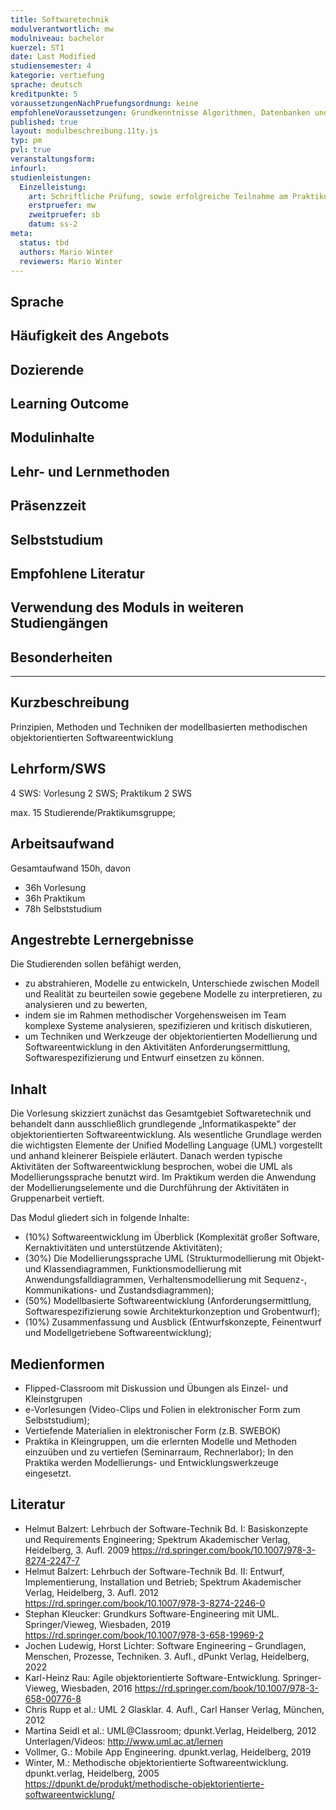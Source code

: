 ```yaml
---
title: Softwaretechnik
modulverantwortlich: mw
modulniveau: bachelor
kuerzel: ST1
date: Last Modified
studiensemester: 4
kategorie: vertiefung
sprache: deutsch
kreditpunkte: 5
voraussetzungenNachPruefungsordnung: keine
empfohleneVoraussetzungen: Grundkenntnisse Algorithmen, Datenbanken und objektorientierte Programmierung
published: true
layout: modulbeschreibung.11ty.js
typ: pm
pvl: true
veranstaltungsform: 
infourl: 
studienleistungen:
  Einzelleistung:
    art: Schriftliche Prüfung, sowie erfolgreiche Teilnahme am Praktikum als Prüfungsvorleistung
    erstpruefer: mw
    zweitpruefer: sb
    datum: ss-2
meta:
  status: tbd    
  authors: Mario Winter
  reviewers: Mario Winter
---
```


## Sprache

## Häufigkeit des Angebots

## Dozierende

## Learning Outcome

## Modulinhalte

## Lehr- und Lernmethoden

## Präsenzzeit

## Selbststudium

## Empfohlene Literatur

## Verwendung des Moduls in weiteren Studiengängen

## Besonderheiten

---

## Kurzbeschreibung
Prinzipien, Methoden und Techniken der modellbasierten methodischen objektorientierten Softwareentwicklung

## Lehrform/SWS
4 SWS: Vorlesung 2 SWS; Praktikum 2 SWS

max. 15 Studierende/Praktikumsgruppe;

## Arbeitsaufwand
Gesamtaufwand 150h, davon 

- 36h Vorlesung 
- 36h Praktikum
- 78h Selbststudium 

## Angestrebte Lernergebnisse
Die Studierenden sollen befähigt werden, 
- zu abstrahieren, Modelle zu entwickeln, Unterschiede zwischen Modell und Realität zu beurteilen sowie gegebene Modelle zu interpretieren, zu analysieren und zu bewerten, 
- indem sie im Rahmen methodischer Vorgehensweisen im Team komplexe Systeme analysieren, spezifizieren und kritisch diskutieren,
- um Techniken und Werkzeuge der objektorientierten Modellierung und Softwareentwicklung in den Aktivitäten Anforderungsermittlung, Softwarespezifizierung und Entwurf einsetzen zu können.

## Inhalt

Die Vorlesung skizziert zunächst das Gesamtgebiet Softwaretechnik und behandelt dann ausschließlich grundlegende „Informatikaspekte” der objektorientierten Softwareentwicklung. Als wesentliche Grundlage werden die wichtigsten Elemente der Unified Modelling Language (UML) vorgestellt und anhand kleinerer Beispiele erläutert. Danach werden typische Aktivitäten der Softwareentwicklung besprochen, wobei die UML als Modellierungssprache benutzt wird. Im Praktikum werden die Anwendung der Modellierungselemente und die Durchführung der Aktivitäten in Gruppenarbeit vertieft.  

Das Modul gliedert sich in folgende Inhalte: 
- (10%) Softwareentwicklung im Überblick (Komplexität großer Software, Kernaktivitäten und unterstützende Aktivitäten); 
- (30%) Die Modellierungssprache UML (Strukturmodellierung mit Objekt- und Klassendiagrammen, Funktionsmodellierung mit Anwendungsfalldiagrammen, Verhaltensmodellierung mit Sequenz-, Kommunikations- und Zustandsdiagrammen);
- (50%) Modellbasierte Softwareentwicklung (Anforderungsermittlung, Softwarespezifizierung sowie Architekturkonzeption und Grobentwurf);
- (10%) Zusammenfassung und Ausblick (Entwurfskonzepte, Feinentwurf und Modellgetriebene Softwareentwicklung);


## Medienformen
- Flipped-Classroom mit Diskussion und Übungen als Einzel- und Kleinstgrupen
- e-Vorlesungen (Video-Clips und Folien in elektronischer Form zum Selbststudium);
- Vertiefende Materialien in elektronischer Form (z.B. SWEBOK)
- Praktika in Kleingruppen, um die erlernten Modelle und Methoden einzuüben und zu vertiefen (Seminarraum, Rechnerlabor); In den Praktika werden Modellierungs- und Entwicklungswerkzeuge eingesetzt.


## Literatur
- Helmut Balzert: Lehrbuch der Software-Technik Bd. I: Basiskonzepte und Requirements Engineering; Spektrum Akademischer Verlag, Heidelberg, 3. Aufl. 2009 <https://rd.springer.com/book/10.1007/978-3-8274-2247-7>
- Helmut Balzert: Lehrbuch der Software-Technik Bd. II: Entwurf, Implementierung, Installation und Betrieb; Spektrum Akademischer Verlag, Heidelberg, 3. Aufl. 2012 <https://rd.springer.com/book/10.1007/978-3-8274-2246-0>
- Stephan Kleucker: Grundkurs Software-Engineering mit UML. Springer/Vieweg, Wiesbaden, 2019 <https://rd.springer.com/book/10.1007/978-3-658-19969-2>
- Jochen Ludewig, Horst Lichter: Software Engineering – Grundlagen, Menschen, Prozesse, Techniken. 3. Aufl., dPunkt Verlag, Heidelberg, 2022
- Karl-Heinz Rau: Agile objektorientierte Software-Entwicklung. Springer-Vieweg, Wiesbaden, 2016 <https://rd.springer.com/book/10.1007/978-3-658-00776-8>
- Chris Rupp et al.: UML 2 Glasklar. 4. Aufl., Carl Hanser Verlag, München, 2012
- Martina Seidl et al.: UML@Classroom; dpunkt.Verlag, Heidelberg, 2012
  Unterlagen/Videos: <http://www.uml.ac.at/lernen>
- Vollmer, G.: Mobile App Engineering. dpunkt.verlag, Heidelberg, 2019
- Winter, M.: Methodische objektorientierte Softwareentwicklung. dpunkt.verlag, Heidelberg, 2005 <https://dpunkt.de/produkt/methodische-objektorientierte-softwareentwicklung/>



